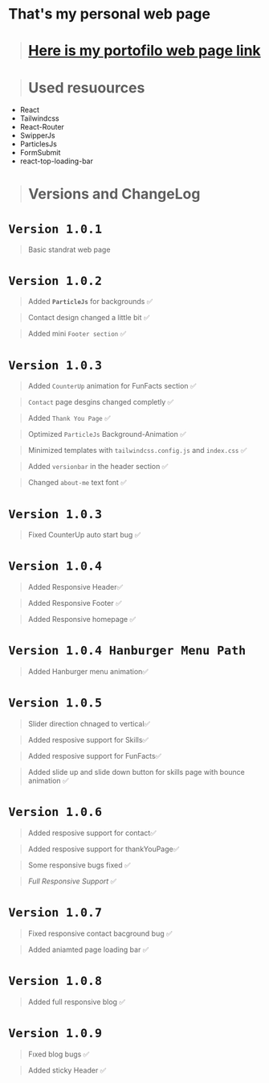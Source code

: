 # That's my personal web page

> # [Here is my portofilo web page link](https://azizportofilio.netlify.app/)

> # Used resuources

- React
- Tailwindcss
- React-Router
- SwipperJs
- ParticlesJs
- FormSubmit
- react-top-loading-bar

> # Versions and ChangeLog

# `Version 1.0.1`

> Basic standrat web page

# `Version 1.0.2`

> Added **`ParticleJs`** for backgrounds ✅

> Contact design changed a little bit ✅

> Added mini `Footer section` ✅

# `Version 1.0.3`

> Added `CounterUp` animation for FunFacts section ✅

> `Contact` page desgins changed completly ✅

> Added `Thank You Page` ✅

> Optimized `ParticleJs` Background-Animation ✅

> Minimized templates with `tailwindcss.config.js` and `index.css` ✅

> Added `versionbar` in the header section ✅

> Changed `about-me` text font ✅

# `Version 1.0.3`

> Fixed CounterUp auto start bug ✅

# `Version 1.0.4`

> Added Responsive Header✅

> Added Responsive Footer ✅

> Added Responsive homepage ✅

# `Version 1.0.4 Hanburger Menu Path`

> Added Hanburger menu animation✅

# `Version 1.0.5`

> Slider direction chnaged to vertical✅

> Added resposive support for Skills✅

> Added resposive support for FunFacts✅

> Added slide up and slide down button for skills page with bounce animation ✅

# `Version 1.0.6`

> Added resposive support for contact✅

> Added resposive support for thankYouPage✅

> Some responsive bugs fixed ✅

> _Full Responsive Support_ ✅

# `Version 1.0.7`

> Fixed responsive contact bacground bug ✅

> Added aniamted page loading bar ✅

# `Version 1.0.8`

> Added full responsive blog ✅

# `Version 1.0.9`

> Fıxed blog bugs ✅

> Added sticky Header ✅